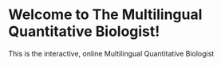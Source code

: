 Welcome to The Multilingual Quantitative Biologist!
===================================================

This is the interactive, online Multilingual Quantitative Biologist
